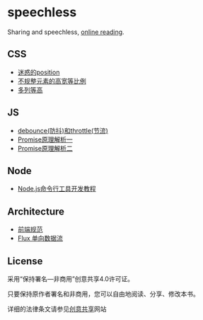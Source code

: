 # speechless
Sharing and speechless, [online reading](http://ipluser.github.io/speechless/).


## CSS
- [迷惑的position](docs/css/position.md)
- [不规整元素的高宽等比例](docs/css/width-height-scale.md)
- [多列等高](docs/css/cols-equal-height.md)

## JS
- [debounce(防抖)和throttle(节流)](docs/js/debounce-throttle.md)
- [Promise原理解析一](docs/js/promise__then-catch.md)
- [Promise原理解析二](docs/js/promise__static-methods.md)

## Node
- [Node.js命令行工具开发教程](docs/node/command-line-interface.md)

## Architecture
 - [前端规范](docs/architecture/frontend-conventions.md)
 - [Flux 单向数据流](docs/architecture/flux.md)

## License
采用“保持署名—非商用”创意共享4.0许可证。

只要保持原作者署名和非商用，您可以自由地阅读、分享、修改本书。

详细的法律条文请参见[创意共享](http://creativecommons.org/licenses/by-nc/4.0/)网站